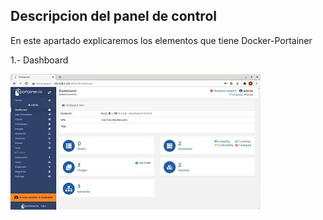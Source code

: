 ## Descripcion del panel de control

En este apartado explicaremos los elementos que tiene Docker-Portainer  

1.- Dashboard  
  
![Contenedor con la imagen Portainer](imagenes/dashboard.jpg)  
